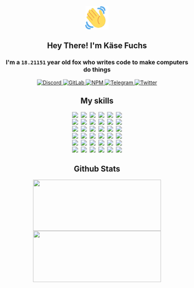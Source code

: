 <div><p align=center><img src=./resources/images/wave.gif width=64px height=64px></p><h2 align=center>Hey There! I'm Käse Fuchs</h2><h3 align=center>I'm a <code>18.21151</code> year old fox who writes code to make computers do things</h3><p align=center><a href=https://discord.com/users/507526681125322772><img alt=Discord src="https://img.shields.io/badge/Discord-5865F2?logo=discord&logoColor=white&style=flat-square#181112ac2cf381922b9f56608ae9072c"> </a><a href=https://gitlab.com/kasefuchs><img alt=GitLab src="https://img.shields.io/badge/GitLab-330F63?logo=gitlab&logoColor=white&style=flat-square#181112ac2cf381922b9f56608ae9072c"> </a><a href=https://npmjs.com/~kasefuchs><img alt=NPM src="https://img.shields.io/badge/NPM-CB3837?logo=npm&logoColor=white&style=flat-square#181112ac2cf381922b9f56608ae9072c"> </a><a href=https://t.me/kasefuchs><img alt=Telegram src="https://img.shields.io/badge/Telegram-2CA5E0?logo=telegram&logoColor=white&style=flat-square#181112ac2cf381922b9f56608ae9072c"> </a><a href=https://twitter.com/kasefuchs><img alt=Twitter src="https://img.shields.io/badge/Twitter-1DA1F2?logo=twitter&logoColor=white&style=flat-square#181112ac2cf381922b9f56608ae9072c"></a></p><h2 align=center>My skills</h2><p align=center><a href=https://aws.amazon.com/ ><picture><source srcset="https://skillicons.dev/icons?i=aws&theme=dark#181112ac2cf381922b9f56608ae9072c" media="(prefers-color-scheme: dark)"><source srcset="https://skillicons.dev/icons?i=aws&theme=light#181112ac2cf381922b9f56608ae9072c" media="(prefers-color-scheme: light), (prefers-color-scheme: no-preference)"><img src="https://skillicons.dev/icons?i=aws&theme=light#181112ac2cf381922b9f56608ae9072c"></picture></a>&nbsp;&nbsp;<a href=https://en.wikipedia.org/wiki/Bash_(Unix_shell)><picture><source srcset="https://skillicons.dev/icons?i=bash&theme=dark#181112ac2cf381922b9f56608ae9072c" media="(prefers-color-scheme: dark)"><source srcset="https://skillicons.dev/icons?i=bash&theme=light#181112ac2cf381922b9f56608ae9072c" media="(prefers-color-scheme: light), (prefers-color-scheme: no-preference)"><img src="https://skillicons.dev/icons?i=bash&theme=light#181112ac2cf381922b9f56608ae9072c"></picture></a>&nbsp;&nbsp;<a href=https://discord.com/developers/docs><picture><source srcset="https://skillicons.dev/icons?i=bots&theme=dark#181112ac2cf381922b9f56608ae9072c" media="(prefers-color-scheme: dark)"><source srcset="https://skillicons.dev/icons?i=bots&theme=light#181112ac2cf381922b9f56608ae9072c" media="(prefers-color-scheme: light), (prefers-color-scheme: no-preference)"><img src="https://skillicons.dev/icons?i=bots&theme=light#181112ac2cf381922b9f56608ae9072c"></picture></a>&nbsp;&nbsp;<a href=https://www.cloudflare.com/ ><picture><source srcset="https://skillicons.dev/icons?i=cloudflare&theme=dark#181112ac2cf381922b9f56608ae9072c" media="(prefers-color-scheme: dark)"><source srcset="https://skillicons.dev/icons?i=cloudflare&theme=light#181112ac2cf381922b9f56608ae9072c" media="(prefers-color-scheme: light), (prefers-color-scheme: no-preference)"><img src="https://skillicons.dev/icons?i=cloudflare&theme=light#181112ac2cf381922b9f56608ae9072c"></picture></a>&nbsp;&nbsp;<a href=https://en.wikipedia.org/wiki/CSS><picture><source srcset="https://skillicons.dev/icons?i=css&theme=dark#181112ac2cf381922b9f56608ae9072c" media="(prefers-color-scheme: dark)"><source srcset="https://skillicons.dev/icons?i=css&theme=light#181112ac2cf381922b9f56608ae9072c" media="(prefers-color-scheme: light), (prefers-color-scheme: no-preference)"><img src="https://skillicons.dev/icons?i=css&theme=light#181112ac2cf381922b9f56608ae9072c"></picture></a>&nbsp;&nbsp;<a href=https://www.docker.com/ ><picture><source srcset="https://skillicons.dev/icons?i=docker&theme=dark#181112ac2cf381922b9f56608ae9072c" media="(prefers-color-scheme: dark)"><source srcset="https://skillicons.dev/icons?i=docker&theme=light#181112ac2cf381922b9f56608ae9072c" media="(prefers-color-scheme: light), (prefers-color-scheme: no-preference)"><img src="https://skillicons.dev/icons?i=docker&theme=light#181112ac2cf381922b9f56608ae9072c"></picture></a><br><a href=https://www.electronjs.org/ ><picture><source srcset="https://skillicons.dev/icons?i=electron&theme=dark#181112ac2cf381922b9f56608ae9072c" media="(prefers-color-scheme: dark)"><source srcset="https://skillicons.dev/icons?i=electron&theme=light#181112ac2cf381922b9f56608ae9072c" media="(prefers-color-scheme: light), (prefers-color-scheme: no-preference)"><img src="https://skillicons.dev/icons?i=electron&theme=light#181112ac2cf381922b9f56608ae9072c"></picture></a>&nbsp;&nbsp;<a href=https://expressjs.com/ ><picture><source srcset="https://skillicons.dev/icons?i=express&theme=dark#181112ac2cf381922b9f56608ae9072c" media="(prefers-color-scheme: dark)"><source srcset="https://skillicons.dev/icons?i=express&theme=light#181112ac2cf381922b9f56608ae9072c" media="(prefers-color-scheme: light), (prefers-color-scheme: no-preference)"><img src="https://skillicons.dev/icons?i=express&theme=light#181112ac2cf381922b9f56608ae9072c"></picture></a>&nbsp;&nbsp;<a href=https://www.figma.com/ ><picture><source srcset="https://skillicons.dev/icons?i=figma&theme=dark#181112ac2cf381922b9f56608ae9072c" media="(prefers-color-scheme: dark)"><source srcset="https://skillicons.dev/icons?i=figma&theme=light#181112ac2cf381922b9f56608ae9072c" media="(prefers-color-scheme: light), (prefers-color-scheme: no-preference)"><img src="https://skillicons.dev/icons?i=figma&theme=light#181112ac2cf381922b9f56608ae9072c"></picture></a>&nbsp;&nbsp;<a href=https://firebase.google.com/ ><picture><source srcset="https://skillicons.dev/icons?i=firebase&theme=dark#181112ac2cf381922b9f56608ae9072c" media="(prefers-color-scheme: dark)"><source srcset="https://skillicons.dev/icons?i=firebase&theme=light#181112ac2cf381922b9f56608ae9072c" media="(prefers-color-scheme: light), (prefers-color-scheme: no-preference)"><img src="https://skillicons.dev/icons?i=firebase&theme=light#181112ac2cf381922b9f56608ae9072c"></picture></a>&nbsp;&nbsp;<a href=https://flask.palletsprojects.com/ ><picture><source srcset="https://skillicons.dev/icons?i=flask&theme=dark#181112ac2cf381922b9f56608ae9072c" media="(prefers-color-scheme: dark)"><source srcset="https://skillicons.dev/icons?i=flask&theme=light#181112ac2cf381922b9f56608ae9072c" media="(prefers-color-scheme: light), (prefers-color-scheme: no-preference)"><img src="https://skillicons.dev/icons?i=flask&theme=light#181112ac2cf381922b9f56608ae9072c"></picture></a>&nbsp;&nbsp;<a href=https://cloud.google.com/ ><picture><source srcset="https://skillicons.dev/icons?i=gcp&theme=dark#181112ac2cf381922b9f56608ae9072c" media="(prefers-color-scheme: dark)"><source srcset="https://skillicons.dev/icons?i=gcp&theme=light#181112ac2cf381922b9f56608ae9072c" media="(prefers-color-scheme: light), (prefers-color-scheme: no-preference)"><img src="https://skillicons.dev/icons?i=gcp&theme=light#181112ac2cf381922b9f56608ae9072c"></picture></a><br><a href=https://git-scm.com/ ><picture><source srcset="https://skillicons.dev/icons?i=git&theme=dark#181112ac2cf381922b9f56608ae9072c" media="(prefers-color-scheme: dark)"><source srcset="https://skillicons.dev/icons?i=git&theme=light#181112ac2cf381922b9f56608ae9072c" media="(prefers-color-scheme: light), (prefers-color-scheme: no-preference)"><img src="https://skillicons.dev/icons?i=git&theme=light#181112ac2cf381922b9f56608ae9072c"></picture></a>&nbsp;&nbsp;<a href=https://github.com/ ><picture><source srcset="https://skillicons.dev/icons?i=github&theme=dark#181112ac2cf381922b9f56608ae9072c" media="(prefers-color-scheme: dark)"><source srcset="https://skillicons.dev/icons?i=github&theme=light#181112ac2cf381922b9f56608ae9072c" media="(prefers-color-scheme: light), (prefers-color-scheme: no-preference)"><img src="https://skillicons.dev/icons?i=github&theme=light#181112ac2cf381922b9f56608ae9072c"></picture></a>&nbsp;&nbsp;<a href=https://gitlab.com/ ><picture><source srcset="https://skillicons.dev/icons?i=gitlab&theme=dark#181112ac2cf381922b9f56608ae9072c" media="(prefers-color-scheme: dark)"><source srcset="https://skillicons.dev/icons?i=gitlab&theme=light#181112ac2cf381922b9f56608ae9072c" media="(prefers-color-scheme: light), (prefers-color-scheme: no-preference)"><img src="https://skillicons.dev/icons?i=gitlab&theme=light#181112ac2cf381922b9f56608ae9072c"></picture></a>&nbsp;&nbsp;<a href=https://www.heroku.com/ ><picture><source srcset="https://skillicons.dev/icons?i=heroku&theme=dark#181112ac2cf381922b9f56608ae9072c" media="(prefers-color-scheme: dark)"><source srcset="https://skillicons.dev/icons?i=heroku&theme=light#181112ac2cf381922b9f56608ae9072c" media="(prefers-color-scheme: light), (prefers-color-scheme: no-preference)"><img src="https://skillicons.dev/icons?i=heroku&theme=light#181112ac2cf381922b9f56608ae9072c"></picture></a>&nbsp;&nbsp;<a href=https://en.wikipedia.org/wiki/HTML><picture><source srcset="https://skillicons.dev/icons?i=html&theme=dark#181112ac2cf381922b9f56608ae9072c" media="(prefers-color-scheme: dark)"><source srcset="https://skillicons.dev/icons?i=html&theme=light#181112ac2cf381922b9f56608ae9072c" media="(prefers-color-scheme: light), (prefers-color-scheme: no-preference)"><img src="https://skillicons.dev/icons?i=html&theme=light#181112ac2cf381922b9f56608ae9072c"></picture></a>&nbsp;&nbsp;<a href=https://en.wikipedia.org/wiki/JavaScript><picture><source srcset="https://skillicons.dev/icons?i=js&theme=dark#181112ac2cf381922b9f56608ae9072c" media="(prefers-color-scheme: dark)"><source srcset="https://skillicons.dev/icons?i=js&theme=light#181112ac2cf381922b9f56608ae9072c" media="(prefers-color-scheme: light), (prefers-color-scheme: no-preference)"><img src="https://skillicons.dev/icons?i=js&theme=light#181112ac2cf381922b9f56608ae9072c"></picture></a><br><a href=https://en.wikipedia.org/wiki/Linux><picture><source srcset="https://skillicons.dev/icons?i=linux&theme=dark#181112ac2cf381922b9f56608ae9072c" media="(prefers-color-scheme: dark)"><source srcset="https://skillicons.dev/icons?i=linux&theme=light#181112ac2cf381922b9f56608ae9072c" media="(prefers-color-scheme: light), (prefers-color-scheme: no-preference)"><img src="https://skillicons.dev/icons?i=linux&theme=light#181112ac2cf381922b9f56608ae9072c"></picture></a>&nbsp;&nbsp;<a href=https://mui.com/ ><picture><source srcset="https://skillicons.dev/icons?i=materialui&theme=dark#181112ac2cf381922b9f56608ae9072c" media="(prefers-color-scheme: dark)"><source srcset="https://skillicons.dev/icons?i=materialui&theme=light#181112ac2cf381922b9f56608ae9072c" media="(prefers-color-scheme: light), (prefers-color-scheme: no-preference)"><img src="https://skillicons.dev/icons?i=materialui&theme=light#181112ac2cf381922b9f56608ae9072c"></picture></a>&nbsp;&nbsp;<a href=https://en.wikipedia.org/wiki/Markdown><picture><source srcset="https://skillicons.dev/icons?i=md&theme=dark#181112ac2cf381922b9f56608ae9072c" media="(prefers-color-scheme: dark)"><source srcset="https://skillicons.dev/icons?i=md&theme=light#181112ac2cf381922b9f56608ae9072c" media="(prefers-color-scheme: light), (prefers-color-scheme: no-preference)"><img src="https://skillicons.dev/icons?i=md&theme=light#181112ac2cf381922b9f56608ae9072c"></picture></a>&nbsp;&nbsp;<a href=https://www.mongodb.com/ ><picture><source srcset="https://skillicons.dev/icons?i=mongodb&theme=dark#181112ac2cf381922b9f56608ae9072c" media="(prefers-color-scheme: dark)"><source srcset="https://skillicons.dev/icons?i=mongodb&theme=light#181112ac2cf381922b9f56608ae9072c" media="(prefers-color-scheme: light), (prefers-color-scheme: no-preference)"><img src="https://skillicons.dev/icons?i=mongodb&theme=light#181112ac2cf381922b9f56608ae9072c"></picture></a>&nbsp;&nbsp;<a href=https://www.mysql.com/ ><picture><source srcset="https://skillicons.dev/icons?i=mysql&theme=dark#181112ac2cf381922b9f56608ae9072c" media="(prefers-color-scheme: dark)"><source srcset="https://skillicons.dev/icons?i=mysql&theme=light#181112ac2cf381922b9f56608ae9072c" media="(prefers-color-scheme: light), (prefers-color-scheme: no-preference)"><img src="https://skillicons.dev/icons?i=mysql&theme=light#181112ac2cf381922b9f56608ae9072c"></picture></a>&nbsp;&nbsp;<a href=https://nextjs.org/ ><picture><source srcset="https://skillicons.dev/icons?i=nextjs&theme=dark#181112ac2cf381922b9f56608ae9072c" media="(prefers-color-scheme: dark)"><source srcset="https://skillicons.dev/icons?i=nextjs&theme=light#181112ac2cf381922b9f56608ae9072c" media="(prefers-color-scheme: light), (prefers-color-scheme: no-preference)"><img src="https://skillicons.dev/icons?i=nextjs&theme=light#181112ac2cf381922b9f56608ae9072c"></picture></a><br><a href=https://nodejs.org/en/ ><picture><source srcset="https://skillicons.dev/icons?i=nodejs&theme=dark#181112ac2cf381922b9f56608ae9072c" media="(prefers-color-scheme: dark)"><source srcset="https://skillicons.dev/icons?i=nodejs&theme=light#181112ac2cf381922b9f56608ae9072c" media="(prefers-color-scheme: light), (prefers-color-scheme: no-preference)"><img src="https://skillicons.dev/icons?i=nodejs&theme=light#181112ac2cf381922b9f56608ae9072c"></picture></a>&nbsp;&nbsp;<a href=https://www.postgresql.org/ ><picture><source srcset="https://skillicons.dev/icons?i=postgres&theme=dark#181112ac2cf381922b9f56608ae9072c" media="(prefers-color-scheme: dark)"><source srcset="https://skillicons.dev/icons?i=postgres&theme=light#181112ac2cf381922b9f56608ae9072c" media="(prefers-color-scheme: light), (prefers-color-scheme: no-preference)"><img src="https://skillicons.dev/icons?i=postgres&theme=light#181112ac2cf381922b9f56608ae9072c"></picture></a>&nbsp;&nbsp;<a href=https://learn.microsoft.com/en-us/powershell/ ><picture><source srcset="https://skillicons.dev/icons?i=powershell&theme=dark#181112ac2cf381922b9f56608ae9072c" media="(prefers-color-scheme: dark)"><source srcset="https://skillicons.dev/icons?i=powershell&theme=light#181112ac2cf381922b9f56608ae9072c" media="(prefers-color-scheme: light), (prefers-color-scheme: no-preference)"><img src="https://skillicons.dev/icons?i=powershell&theme=light#181112ac2cf381922b9f56608ae9072c"></picture></a>&nbsp;&nbsp;<a href=https://www.python.org/ ><picture><source srcset="https://skillicons.dev/icons?i=py&theme=dark#181112ac2cf381922b9f56608ae9072c" media="(prefers-color-scheme: dark)"><source srcset="https://skillicons.dev/icons?i=py&theme=light#181112ac2cf381922b9f56608ae9072c" media="(prefers-color-scheme: light), (prefers-color-scheme: no-preference)"><img src="https://skillicons.dev/icons?i=py&theme=light#181112ac2cf381922b9f56608ae9072c"></picture></a>&nbsp;&nbsp;<a href=https://www.raspberrypi.org/ ><picture><source srcset="https://skillicons.dev/icons?i=raspberrypi&theme=dark#181112ac2cf381922b9f56608ae9072c" media="(prefers-color-scheme: dark)"><source srcset="https://skillicons.dev/icons?i=raspberrypi&theme=light#181112ac2cf381922b9f56608ae9072c" media="(prefers-color-scheme: light), (prefers-color-scheme: no-preference)"><img src="https://skillicons.dev/icons?i=raspberrypi&theme=light#181112ac2cf381922b9f56608ae9072c"></picture></a>&nbsp;&nbsp;<a href=https://reactjs.org/ ><picture><source srcset="https://skillicons.dev/icons?i=react&theme=dark#181112ac2cf381922b9f56608ae9072c" media="(prefers-color-scheme: dark)"><source srcset="https://skillicons.dev/icons?i=react&theme=light#181112ac2cf381922b9f56608ae9072c" media="(prefers-color-scheme: light), (prefers-color-scheme: no-preference)"><img src="https://skillicons.dev/icons?i=react&theme=light#181112ac2cf381922b9f56608ae9072c"></picture></a><br><a href=https://redux.js.org/ ><picture><source srcset="https://skillicons.dev/icons?i=redux&theme=dark#181112ac2cf381922b9f56608ae9072c" media="(prefers-color-scheme: dark)"><source srcset="https://skillicons.dev/icons?i=redux&theme=light#181112ac2cf381922b9f56608ae9072c" media="(prefers-color-scheme: light), (prefers-color-scheme: no-preference)"><img src="https://skillicons.dev/icons?i=redux&theme=light#181112ac2cf381922b9f56608ae9072c"></picture></a>&nbsp;&nbsp;<a href=https://en.wikipedia.org/wiki/Regular_expression><picture><source srcset="https://skillicons.dev/icons?i=regex&theme=dark#181112ac2cf381922b9f56608ae9072c" media="(prefers-color-scheme: dark)"><source srcset="https://skillicons.dev/icons?i=regex&theme=light#181112ac2cf381922b9f56608ae9072c" media="(prefers-color-scheme: light), (prefers-color-scheme: no-preference)"><img src="https://skillicons.dev/icons?i=regex&theme=light#181112ac2cf381922b9f56608ae9072c"></picture></a>&nbsp;&nbsp;<a href=https://en.wikipedia.org/wiki/Sass_(stylesheet_language)><picture><source srcset="https://skillicons.dev/icons?i=sass&theme=dark#181112ac2cf381922b9f56608ae9072c" media="(prefers-color-scheme: dark)"><source srcset="https://skillicons.dev/icons?i=sass&theme=light#181112ac2cf381922b9f56608ae9072c" media="(prefers-color-scheme: light), (prefers-color-scheme: no-preference)"><img src="https://skillicons.dev/icons?i=sass&theme=light#181112ac2cf381922b9f56608ae9072c"></picture></a>&nbsp;&nbsp;<a href=https://www.typescriptlang.org/ ><picture><source srcset="https://skillicons.dev/icons?i=ts&theme=dark#181112ac2cf381922b9f56608ae9072c" media="(prefers-color-scheme: dark)"><source srcset="https://skillicons.dev/icons?i=ts&theme=light#181112ac2cf381922b9f56608ae9072c" media="(prefers-color-scheme: light), (prefers-color-scheme: no-preference)"><img src="https://skillicons.dev/icons?i=ts&theme=light#181112ac2cf381922b9f56608ae9072c"></picture></a>&nbsp;&nbsp;<a href=https://unity.com/ ><picture><source srcset="https://skillicons.dev/icons?i=unity&theme=dark#181112ac2cf381922b9f56608ae9072c" media="(prefers-color-scheme: dark)"><source srcset="https://skillicons.dev/icons?i=unity&theme=light#181112ac2cf381922b9f56608ae9072c" media="(prefers-color-scheme: light), (prefers-color-scheme: no-preference)"><img src="https://skillicons.dev/icons?i=unity&theme=light#181112ac2cf381922b9f56608ae9072c"></picture></a>&nbsp;&nbsp;<a href=https://workers.cloudflare.com/ ><picture><source srcset="https://skillicons.dev/icons?i=workers&theme=dark#181112ac2cf381922b9f56608ae9072c" media="(prefers-color-scheme: dark)"><source srcset="https://skillicons.dev/icons?i=workers&theme=light#181112ac2cf381922b9f56608ae9072c" media="(prefers-color-scheme: light), (prefers-color-scheme: no-preference)"><img src="https://skillicons.dev/icons?i=workers&theme=light#181112ac2cf381922b9f56608ae9072c"></picture></a><br></p><h2 align=center>Github Stats</h2><p align=center><picture><source srcset="https://github-readme-stats-kasefuchs.vercel.app/api/?count_private=true&hide_border=true&hide_rank=true&line_height=20&hide_title=true&username=Kasefuchs&theme=dark#181112ac2cf381922b9f56608ae9072c" media="(prefers-color-scheme: dark)"><source srcset="https://github-readme-stats-kasefuchs.vercel.app/api/?count_private=true&hide_border=true&hide_rank=true&line_height=20&hide_title=true&username=Kasefuchs&theme=light#181112ac2cf381922b9f56608ae9072c" media="(prefers-color-scheme: light), (prefers-color-scheme: no-preference)"><img align=middle width=350 height=140 src="https://github-readme-stats-kasefuchs.vercel.app/api/?count_private=true&hide_border=true&hide_rank=true&line_height=20&hide_title=true&username=Kasefuchs&theme=light#181112ac2cf381922b9f56608ae9072c"></picture><picture><source srcset="https://github-readme-stats-kasefuchs.vercel.app/api/top-langs/?count_private=true&hide_border=true&layout=compact&username=Kasefuchs&theme=dark#181112ac2cf381922b9f56608ae9072c" media="(prefers-color-scheme: dark)"><source srcset="https://github-readme-stats-kasefuchs.vercel.app/api/top-langs/?count_private=true&hide_border=true&layout=compact&username=Kasefuchs&theme=light#181112ac2cf381922b9f56608ae9072c" media="(prefers-color-scheme: light), (prefers-color-scheme: no-preference)"><img align=middle width=350 height=140 src="https://github-readme-stats-kasefuchs.vercel.app/api/top-langs/?count_private=true&hide_border=true&layout=compact&username=Kasefuchs&theme=light#181112ac2cf381922b9f56608ae9072c"></picture></p><img src="https://hit.yhype.me/github/profile?user_id=64592097#181112ac2cf381922b9f56608ae9072c" alt=""></div>